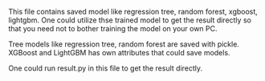 This file contains saved model like regression tree, random forest, xgboost, lightgbm. One could utilize thse trained model to get the result directly so that you need not to bother training the model on your own PC.

Tree models like regression tree, random forest are saved with pickle. XGBoost and LightGBM has own attributes that could save models.

One could run result.py in this file to get the result directly.

